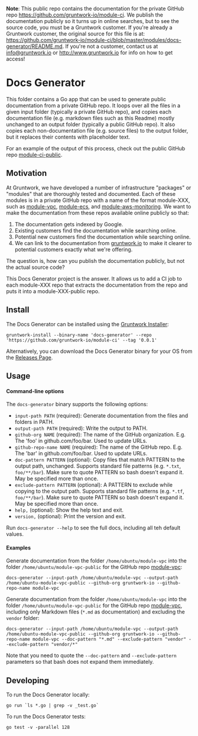**Note**: This public repo contains the documentation for the private GitHub repo <https://github.com/gruntwork-io/module-ci>.
We publish the documentation publicly so it turns up in online searches, but to see the source code, you must be a Gruntwork customer.
If you're already a Gruntwork customer, the original source for this file is at: <https://github.com/gruntwork-io/module-ci/blob/master/modules/docs-generator/README.md>.
If you're not a customer, contact us at <info@gruntwork.io> or <http://www.gruntwork.io> for info on how to get access!

# Docs Generator

This folder contains a Go app that can be used to generate public documentation from a private GitHub repo. It loops
over all the files in a given input folder (typically a private GitHub repo), and copies each documentation file (e.g.
markdown files such as this Readme) mostly unchanged to an output folder (typically a public GitHub repo). It also
copies each non-documentation file (e.g. source files) to the output folder, but it replaces their contents with
placeholder text.

For an example of the output of this process, check out the public GitHub repo
[module-ci-public](https://github.com/gruntwork-io/module-ci-public).

## Motivation

At Gruntwork, we have developed a number of infrastructure "packages" or "modules" that are thoroughly tested and
documented. Each of these modules is in a private GitHub repo with a name of the format module-XXX, such as
[module-vpc](https://github.com/gruntwork-io/module-vpc-public), [module-ecs](https://github.com/gruntwork-io/module-ecs-public), and
[module-aws-monitoring](https://github.com/gruntwork-io/module-aws-monitoring-public). We want to make the documentation from
these repos available online publicly so that:

1. The documentation gets indexed by Google.
1. Existing customers find the documentation while searching online.
1. Potential new customers find the documentation while searching online.
1. We can link to the documentation from [gruntwork.io](http://www.gruntwork.io/) to make it clearer to potential
   customers exactly what we're offering.

The question is, how can you publish the documentation publicly, but not the actual source code?

This Docs Generator project is the answer. It allows us to add a CI job to each module-XXX repo that extracts the
documentation from the repo and puts it into a module-XXX-public repo.

## Install

The Docs Generator can be installed using the [Gruntwork
Installer](https://github.com/gruntwork-io/gruntwork-installer):

```
gruntwork-install --binary-name 'docs-generator' --repo 'https://github.com/gruntwork-io/module-ci' --tag '0.0.1'
```

Alternatively, you can download the Docs Generator binary for your OS from the [Releases
Page](https://github.com/gruntwork-io/module-ci-public/releases).

## Usage

#### Command-line options

The `docs-generator` binary supports the following options:

* `input-path PATH` (required): Generate documentation from the files and folders in PATH.
* `output-path PATH` (required): Write the output to PATH.
* `github-org NAME` (required): The name of the GitHub organization. E.g. The 'foo' in github.com/foo/bar. Used to
  update URLs.
* `github-repo-name NAME` (required): The name of the GitHub repo. E.g. The 'bar' in github.com/foo/bar. Used to update
  URLs.
* `doc-pattern PATTERN` (optional): Copy files that match PATTERN to the output path, unchanged. Supports standard
  file patterns (e.g. `*.txt`, `foo/**/bar`). Make sure to quote PATTERN so bash doesn't expand it. May be specified
  more than once.
* `exclude-pattern PATTERN` (optional): A PATTERN to exclude while copying to the output path. Supports standard file
  patterns (e.g. `*.tf`, `foo/**/bar`). Make sure to quote PATTERN so bash doesn't expand it.  May be specified more
  than once.
* `help,` (optional): Show the help text and exit.
* `version,` (optional): Print the version and exit.

Run `docs-generator --help` to see the full docs, including all teh default values.

#### Examples

Generate documentation from the folder `/home/ubuntu/module-vpc` into the folder `/home/ubuntu/module-vpc-public` for
the GitHub repo [module-vpc](https://github.com/gruntwork-io/module-vpc-public):

```
docs-generator --input-path /home/ubuntu/module-vpc --output-path /home/ubuntu-module-vpc-public --github-org gruntwork-io --github-repo-name module-vpc
```

Generate documentation from the folder `/home/ubuntu/module-vpc` into the folder `/home/ubuntu/module-vpc-public` for
the GitHub repo [module-vpc](https://github.com/gruntwork-io/module-vpc-public), including only Markdown files (`*.md` as
documentation) and excluding the `vendor` folder:

```
docs-generator --input-path /home/ubuntu/module-vpc --output-path /home/ubuntu-module-vpc-public --github-org gruntwork-io --github-repo-name module-vpc --doc-pattern "*.md" --exclude-pattern "vendor" --exclude-pattern "vendor/*"
```

Note that you need to quote the `--doc-pattern` and `--exclude-pattern` parameters so that bash does not expand them
immediately.

## Developing

To run the Docs Generator locally:

```
go run `ls *.go | grep -v _test.go`
```

To run the Docs Generator tests:

```
go test -v -parallel 128
```